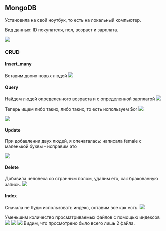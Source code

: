 ## MongoDB ## 

Установила на свой ноутбук, то есть на локальный компьютер.

Вид данных: ID покупателя, пол, возраст и зарплата.

![](/1.png)



### CRUD

#### Insert_many
Вставим двоих новых людей
![](/2.png)

#### Query
Найдем людей определенного возраста и с определенной зарплатой
![](/3.png)

Теперь ищем либо таких, либо таких, то есть используем $or
![](/4.png)

![](/5.png)

#### Update

При добавлении двух людей, я опечаталась: написала female  с маленькой буквы - исправим это

![](/6.png)

#### Delete
Добавила человека со странным полом, удалим его, как бракованную запись.
![](/7.png)

#### Index
Сначала не будм использовать индекс, оставим все как есть.
![](/8.png)

Уменьшим количество просматриваемых файлов с помощью индексов
![](/9.png)
![](/11.png)
![](/10.png)
Видим, что просмотрено было всего лишь 2 файла.